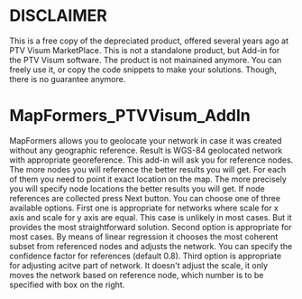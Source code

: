 # DISCLAIMER

This is a free copy of the depreciated product, offered several years ago at PTV Visum MarketPlace. This is not a standalone product, but Add-in for the PTV Visum software. The product is not mainained anymore. You can freely use it, or copy the code snippets to make your solutions. Though, there is no guarantee anymore.


# MapFormers_PTVVisum_AddIn
MapFormers allows you to geolocate your network in case it was created without any geographic reference. Result is WGS-84 geolocated network with appropriate georeference.  This add-in will ask you for reference nodes. The more nodes you will reference the better results you will get. For each of them you need to point it exact location on the map. The more precisely you will specify node locations the better results you will get.  If node references are collected press Next button. You can choose one of three available options. First one is appropriate for networks where scale for x axis and scale for y axis are equal. This case is unlikely in most cases. But it provides the most straightforward solution. Second option is appropriate for most cases. By means of linear regression it chooses the most coherent subset from referenced nodes and adjusts the network. You can specify the confidence factor for references (default 0.8). Third option is appropriate for adjusting acitve part of network. It doesn't adjust the scale, it only moves the network based on reference node, which number is to be specified with box on the right.
